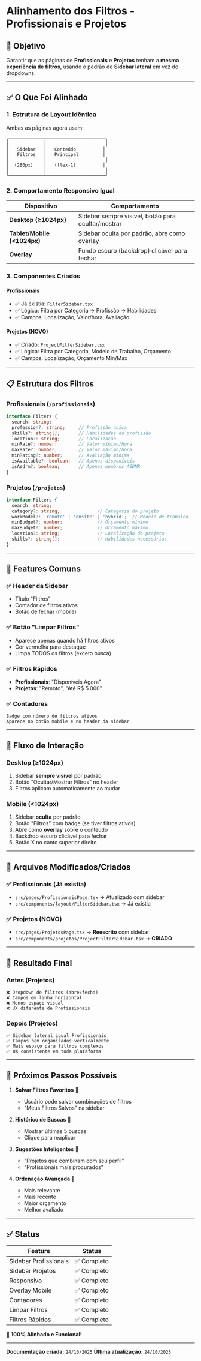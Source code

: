 # Alinhamento dos Filtros - Profissionais e Projetos

## 🎯 Objetivo
Garantir que as páginas de **Profissionais** e **Projetos** tenham a **mesma experiência de filtros**, usando o padrão de **Sidebar lateral** em vez de dropdowns.

---

## ✅ O Que Foi Alinhado

### 1. **Estrutura de Layout Idêntica**
Ambas as páginas agora usam:
```
┌─────────────┬──────────────────────┐
│             │                      │
│   Sidebar   │   Conteúdo          │
│   Filtros   │   Principal         │
│             │                      │
│  (280px)    │   (flex-1)          │
│             │                      │
└─────────────┴──────────────────────┘
```

### 2. **Comportamento Responsivo Igual**

| Dispositivo | Comportamento |
|------------|---------------|
| **Desktop (≥1024px)** | Sidebar sempre visível, botão para ocultar/mostrar |
| **Tablet/Mobile (<1024px)** | Sidebar oculta por padrão, abre como overlay |
| **Overlay** | Fundo escuro (backdrop) clicável para fechar |

### 3. **Componentes Criados**

#### Profissionais
- ✅ Já existia: `FilterSidebar.tsx`
- ✅ Lógica: Filtra por Categoria → Profissão → Habilidades
- ✅ Campos: Localização, Valor/hora, Avaliação

#### Projetos (NOVO)
- ✅ Criado: `ProjectFilterSidebar.tsx`
- ✅ Lógica: Filtra por Categoria, Modelo de Trabalho, Orçamento
- ✅ Campos: Localização, Orçamento Min/Max

---

## 📋 Estrutura dos Filtros

### **Profissionais** (`/profissionais`)
```typescript
interface Filters {
  search: string;
  profession?: string;     // Profissão única
  skills?: string[];       // Habilidades da profissão
  location?: string;       // Localização
  minRate?: number;        // Valor mínimo/hora
  maxRate?: number;        // Valor máximo/hora
  minRating?: number;      // Avaliação mínima
  isAvailable?: boolean;   // Apenas disponíveis
  isAsdrm?: boolean;       // Apenas membros ASDMR
}
```

### **Projetos** (`/projetos`)
```typescript
interface Filters {
  search: string;
  category?: string;              // Categoria do projeto
  workModel?: 'remote' | 'onsite' | 'hybrid';  // Modelo de trabalho
  minBudget?: number;             // Orçamento mínimo
  maxBudget?: number;             // Orçamento máximo
  location?: string;              // Localização do projeto
  skills?: string[];              // Habilidades necessárias
}
```

---

## 🎨 Features Comuns

### ✅ Header da Sidebar
- Título "Filtros"
- Contador de filtros ativos
- Botão de fechar (mobile)

### ✅ Botão "Limpar Filtros"
- Aparece apenas quando há filtros ativos
- Cor vermelha para destaque
- Limpa TODOS os filtros (exceto busca)

### ✅ Filtros Rápidos
- **Profissionais**: "Disponíveis Agora"
- **Projetos**: "Remoto", "Até R$ 5.000"

### ✅ Contadores
```
Badge com número de filtros ativos
Aparece no botão mobile e no header da sidebar
```

---

## 🔄 Fluxo de Interação

### Desktop (≥1024px)
1. Sidebar **sempre visível** por padrão
2. Botão "Ocultar/Mostrar Filtros" no header
3. Filtros aplicam automaticamente ao mudar

### Mobile (<1024px)
1. Sidebar **oculta** por padrão
2. Botão "Filtros" com badge (se tiver filtros ativos)
3. Abre como **overlay** sobre o conteúdo
4. Backdrop escuro clicável para fechar
5. Botão X no canto superior direito

---

## 📁 Arquivos Modificados/Criados

### ✅ Profissionais (Já existia)
- `src/pages/ProfissionaisPage.tsx` → Atualizado com sidebar
- `src/components/layout/FilterSidebar.tsx` → Já existia

### ✅ Projetos (NOVO)
- `src/pages/ProjetosPage.tsx` → **Reescrito** com sidebar
- `src/components/projetos/ProjectFilterSidebar.tsx` → **CRIADO**

---

## 🎯 Resultado Final

### Antes (Projetos)
```
❌ Dropdown de filtros (abre/fecha)
❌ Campos em linha horizontal
❌ Menos espaço visual
❌ UX diferente de Profissionais
```

### Depois (Projetos)
```
✅ Sidebar lateral igual Profissionais
✅ Campos bem organizados verticalmente
✅ Mais espaço para filtros complexos
✅ UX consistente em toda plataforma
```

---

## 🚀 Próximos Passos Possíveis

1. **Salvar Filtros Favoritos** 💾
   - Usuário pode salvar combinações de filtros
   - "Meus Filtros Salvos" na sidebar
   
2. **Histórico de Buscas** 📜
   - Mostrar últimas 5 buscas
   - Clique para reaplicar

3. **Sugestões Inteligentes** 🤖
   - "Projetos que combinam com seu perfil"
   - "Profissionais mais procurados"

4. **Ordenação Avançada** 🔀
   - Mais relevante
   - Mais recente
   - Maior orçamento
   - Melhor avaliado

---

## ✅ Status

| Feature | Status |
|---------|--------|
| Sidebar Profissionais | ✅ Completo |
| Sidebar Projetos | ✅ Completo |
| Responsivo | ✅ Completo |
| Overlay Mobile | ✅ Completo |
| Contadores | ✅ Completo |
| Limpar Filtros | ✅ Completo |
| Filtros Rápidos | ✅ Completo |

**🎉 100% Alinhado e Funcional!**

---

**Documentação criada:** `24/10/2025`
**Última atualização:** `24/10/2025`
